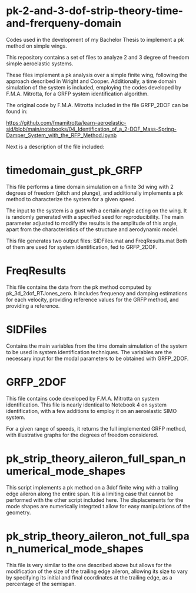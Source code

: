 # pk-2-and-3-dof-strip-theory-time-and-frerqueny-domain
Codes used in the development of my Bachelor Thesis to implement a pk method on simple wings.


This repository contains a set of files to analyze 2 and 3 degree of freedom simple aeroelastic systems. 

These files implement a pk analysis over a simple finite wing, following the approach described in Wright and Cooper. Additionally, a time domain simulation of the system is included, employing the codes developed by F.M.A. Mitrotta, for a GRFP system identification algorithm. 

The original code by F.M.A. Mitrotta included in the file GRFP_2DOF can be found in:


https://github.com/fmamitrotta/learn-aeroelastic-sid/blob/main/notebooks/04_Identification_of_a_2-DOF_Mass-Spring-Damper_System_with_the_RFP_Method.ipynb


Next is a description of the file included:

# timedomain_gust_pk_GRFP 

This file performs a time domain simulation on a finite 3d wing with 2 degrees of freedom (pitch and plunge), and additionally implements a pk method to characterize the system for a given speed.

The input to the system is a gust with a certain angle acting on the wing. It is randomly generated with a specified seed for reproducibility. The main parameter adjusted to modify the results is the amplitude of this angle, apart from the characteristics of the structure and aerodynamic model. 

This file generates two output files: SIDFiles.mat and FreqResults.mat 
Both of them are used for system identification, fed to GRFP_2DOF.

# FreqResults

This file contains the data from the pk method computed by pk_3d_2dof_RTJones_aero. It includes frequency and damping estimations for each velocity, providing reference values for the GRFP method, and providing a reference.


# SIDFiles
Contains the main variables from the time domain simulation of the system to be used in system identification techniques. The variables are the necessary input for the modal parameters to be obtained with GRFP_2DOF.

# GRFP_2DOF 
This file contains code developed by F.M.A. Mitrotta on system identification. This  file is nearly identical to Notebook 4 on system identification, with a few additions to employ it on an aeroelastic SIMO system.

For a given range of speeds, it returns the full implemented GRFP method, with illustrative graphs for the degrees of freedom considered.

# pk_strip_theory_aileron_full_span_numerical_mode_shapes 
This script implements a pk method on a 3dof finite wing with a trailing edge aileron along the entire span. It is a limiting case that cannot be performed with the other script included here. The displacements for the mode shapes are numerically integrted t allow for easy manipulations of the geometry.
 

# pk_strip_theory_aileron_not_full_span_numerical_mode_shapes 
This file is very similar to the one described above but allows for the modification of the size of the trailing edge aileron, allowing its size to vary by specifying its initial and final coordinates at the trailing edge, as a percentage of the semispan.
